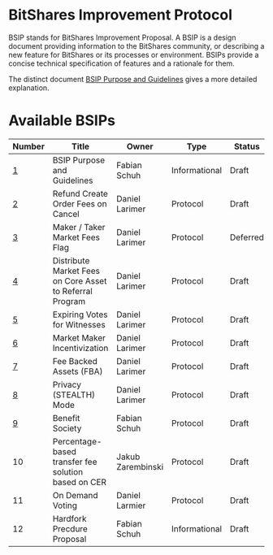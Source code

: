 # BitShares Improvement Protocol

BSIP stands for BitShares Improvement Proposal. A BSIP is a design document
providing information to the BitShares community, or describing a new feature for
BitShares or its processes or environment. BSIPs provide a concise
technical specification of features and a rationale for them.

The distinct document [BSIP Purpose and Guidelines](bsip-0001.md) gives a more
detailed explanation.

# Available BSIPs

Number             | Title                              | Owner          | Type           | Status
------------------ | ---------------------------------- | -------------- | -------------- | -------
[1](bsip-0001.md)  | BSIP Purpose and Guidelines        | Fabian Schuh   | Informational  | Draft
[2](bsip-0002.md)  | Refund Create Order Fees on Cancel | Daniel Larimer | Protocol       | Draft
[3](bsip-0003.md)  | Maker / Taker Market Fees Flag     | Daniel Larimer | Protocol       | Deferred
[4](bsip-0004.md)  | Distribute Market Fees on Core Asset to Referral Program | Daniel Larimer | Protocol | Draft
[5](bsip-0005.md)  | Expiring Votes for Witnesses       | Daniel Larimer | Protocol       | Draft
[6](bsip-0006.md)  | Market Maker Incentivization       | Daniel Larimer | Protocol       | Draft
[7](bsip-0007.md)  | Fee Backed Assets (FBA)            | Daniel Larimer | Protocol       | Draft
[8](bsip-0008.md)  | Privacy (STEALTH) Mode             | Daniel Larimer | Protocol       | Draft
[9](bsip-0009.md)  | Benefit Society                    | Fabian Schuh   | Protocol       | Draft
10                 | Percentage-based transfer fee solution based on CER | Jakub Zarembinski | Protocol       | Draft
11                 | On Demand Voting                   | Daniel Larmier | Protocol       | Draft
12                 | Hardfork Precdure Proposal         | Fabian Schuh   | Informational       | Draft
